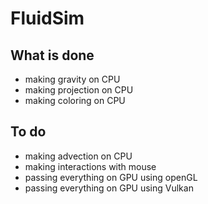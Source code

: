 # FluidSim

## What is done 
- making gravity on CPU
- making projection on CPU
- making coloring on CPU

## To do
- making advection on CPU
- making interactions with mouse
- passing everything on GPU using openGL
- passing everything on GPU using Vulkan